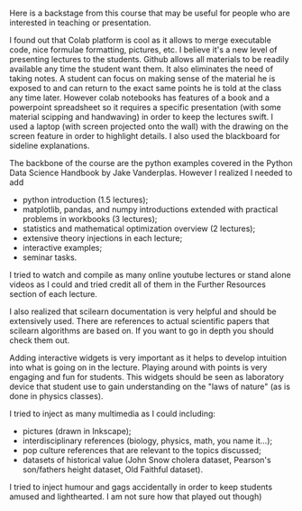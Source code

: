 Here is a backstage from this course that may be useful for people who are interested in teaching or presentation.

I found out that Colab platform is cool as it allows to merge executable code, nice formulae formatting, pictures, etc. I believe it's a new level of presenting lectures to the students. Github allows all materials to be readily available any time the student want them. It also eliminates the need of taking notes. A student can focus on making sense of the material he is exposed to and can return to the exact same points he is told at the class any time later.
However colab notebooks has features of a book and a powerpoint spreadsheet so it requires a specific presentation (with some material scipping and handwaving) in order to keep the lectures swift. I used a laptop (with screen projected onto the wall) with the drawing on the screen feature in order to highlight details. I also used the blackboard for sideline explanations.

The backbone of the course are the python examples covered in the Python Data Science Handbook by Jake Vanderplas. However I realized I needed to add
* python introduction (1.5 lectures);
* matplotlib, pandas, and numpy introductions extended with practical problems in workbooks (3 lectures);
* statistics and mathematical optimization overview (2 lectures);
* extensive theory injections in each lecture;
* interactive examples;
* seminar tasks.

I tried to watch and compile as many online youtube lectures or stand alone videos as I could and tried credit all of them in the Further Resources section of each lecture.


I also realized that scilearn documentation is very helpful and should be extensively used. There are references to actual scientific papers that scilearn algorithms are based on. If you want to go in depth you should check them out.


Adding interactive widgets is very important as it helps to develop intuition into what is going on in the lecture. Playing around with points is very engaging and fun for students. This widgets should be seen as laboratory device that student use to gain understanding on the "laws of nature" (as is done in physics classes). 


I tried to inject as many multimedia as I could including:
* pictures (drawn in Inkscape);
* interdisciplinary references (biology, physics, math, you name it...);
* pop culture references that are relevant to the topics discussed;
* datasets of historical value (John Snow cholera dataset, Pearson's son/fathers height dataset, Old Faithful dataset).

I tried to inject humour and gags accidentally in order to keep students amused and lighthearted. I am not sure how that played out though)
